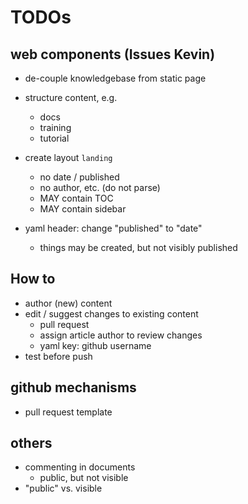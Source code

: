 # TODOs

## web components (Issues Kevin)

- de-couple knowledgebase from static page
- structure content, e.g.
  - docs
  - training
  - tutorial

- create layout `landing`
  - no date / published
  - no author, etc. (do not parse)
  - MAY contain TOC
  - MAY contain sidebar

- yaml header: change "published" to "date"
  - things may be created, but not visibly published




## How to

- author (new) content
- edit / suggest changes to existing content
  - pull request
  - assign article author to review changes
  - yaml key: github username
- test before push

## github mechanisms

- pull request template

## others

- commenting in documents
  - public, but not visible
- "public" vs. visible  
